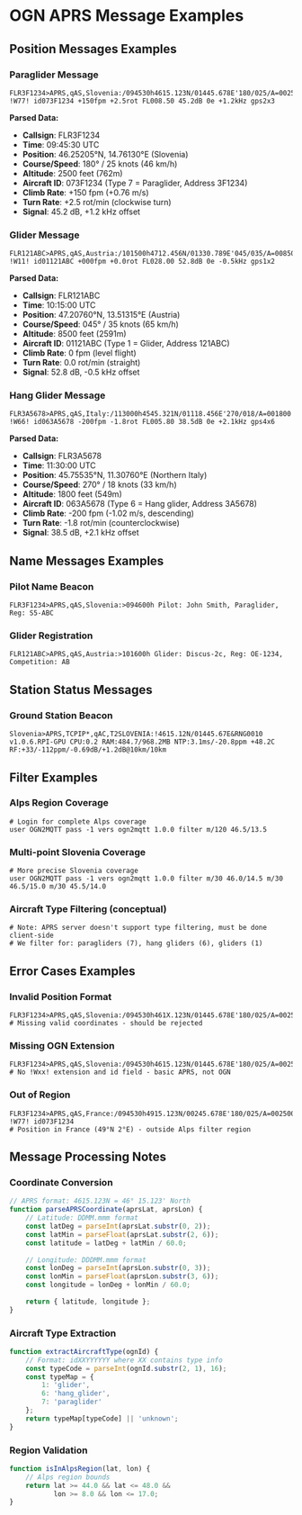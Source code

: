 # OGN APRS Message Examples

## Position Messages Examples

### Paraglider Message
```
FLR3F1234>APRS,qAS,Slovenia:/094530h4615.123N/01445.678E'180/025/A=002500 !W77! id073F1234 +150fpm +2.5rot FL008.50 45.2dB 0e +1.2kHz gps2x3
```

**Parsed Data:**
- **Callsign**: FLR3F1234
- **Time**: 09:45:30 UTC
- **Position**: 46.25205°N, 14.76130°E (Slovenia)
- **Course/Speed**: 180° / 25 knots (46 km/h)
- **Altitude**: 2500 feet (762m)
- **Aircraft ID**: 073F1234 (Type 7 = Paraglider, Address 3F1234)
- **Climb Rate**: +150 fpm (+0.76 m/s)
- **Turn Rate**: +2.5 rot/min (clockwise turn)
- **Signal**: 45.2 dB, +1.2 kHz offset

### Glider Message
```
FLR121ABC>APRS,qAS,Austria:/101500h4712.456N/01330.789E'045/035/A=008500 !W11! id01121ABC +000fpm +0.0rot FL028.00 52.8dB 0e -0.5kHz gps1x2
```

**Parsed Data:**
- **Callsign**: FLR121ABC  
- **Time**: 10:15:00 UTC
- **Position**: 47.20760°N, 13.51315°E (Austria)
- **Course/Speed**: 045° / 35 knots (65 km/h)
- **Altitude**: 8500 feet (2591m)
- **Aircraft ID**: 01121ABC (Type 1 = Glider, Address 121ABC)
- **Climb Rate**: 0 fpm (level flight)
- **Turn Rate**: 0.0 rot/min (straight)
- **Signal**: 52.8 dB, -0.5 kHz offset

### Hang Glider Message
```
FLR3A5678>APRS,qAS,Italy:/113000h4545.321N/01118.456E'270/018/A=001800 !W66! id063A5678 -200fpm -1.8rot FL005.80 38.5dB 0e +2.1kHz gps4x6
```

**Parsed Data:**
- **Callsign**: FLR3A5678
- **Time**: 11:30:00 UTC  
- **Position**: 45.75535°N, 11.30760°E (Northern Italy)
- **Course/Speed**: 270° / 18 knots (33 km/h)
- **Altitude**: 1800 feet (549m)
- **Aircraft ID**: 063A5678 (Type 6 = Hang glider, Address 3A5678)
- **Climb Rate**: -200 fpm (-1.02 m/s, descending)
- **Turn Rate**: -1.8 rot/min (counterclockwise)
- **Signal**: 38.5 dB, +2.1 kHz offset

## Name Messages Examples

### Pilot Name Beacon
```
FLR3F1234>APRS,qAS,Slovenia:>094600h Pilot: John Smith, Paraglider, Reg: S5-ABC
```

### Glider Registration
```
FLR121ABC>APRS,qAS,Austria:>101600h Glider: Discus-2c, Reg: OE-1234, Competition: AB
```

## Station Status Messages

### Ground Station Beacon
```
Slovenia>APRS,TCPIP*,qAC,T2SLOVENIA:!4615.12N/01445.67E&RNG0010 v1.0.6.RPI-GPU CPU:0.2 RAM:484.7/968.2MB NTP:3.1ms/-20.8ppm +48.2C RF:+33/-112ppm/-0.69dB/+1.2dB@10km/10km
```

## Filter Examples

### Alps Region Coverage
```
# Login for complete Alps coverage
user OGN2MQTT pass -1 vers ogn2mqtt 1.0.0 filter m/120 46.5/13.5
```

### Multi-point Slovenia Coverage  
```
# More precise Slovenia coverage
user OGN2MQTT pass -1 vers ogn2mqtt 1.0.0 filter m/30 46.0/14.5 m/30 46.5/15.0 m/30 45.5/14.0
```

### Aircraft Type Filtering (conceptual)
```
# Note: APRS server doesn't support type filtering, must be done client-side
# We filter for: paragliders (7), hang gliders (6), gliders (1)
```

## Error Cases Examples

### Invalid Position Format
```
FLR3F1234>APRS,qAS,Slovenia:/094530h461X.123N/01445.678E'180/025/A=002500
# Missing valid coordinates - should be rejected
```

### Missing OGN Extension
```
FLR3F1234>APRS,qAS,Slovenia:/094530h4615.123N/01445.678E'180/025/A=002500
# No !Wxx! extension and id field - basic APRS, not OGN
```

### Out of Region
```
FLR3F1234>APRS,qAS,France:/094530h4915.123N/00245.678E'180/025/A=002500 !W77! id073F1234
# Position in France (49°N 2°E) - outside Alps filter region
```

## Message Processing Notes

### Coordinate Conversion
```javascript
// APRS format: 4615.123N = 46° 15.123' North
function parseAPRSCoordinate(aprsLat, aprsLon) {
    // Latitude: DDMM.mmm format
    const latDeg = parseInt(aprsLat.substr(0, 2));
    const latMin = parseFloat(aprsLat.substr(2, 6));
    const latitude = latDeg + latMin / 60.0;
    
    // Longitude: DDDMM.mmm format  
    const lonDeg = parseInt(aprsLon.substr(0, 3));
    const lonMin = parseFloat(aprsLon.substr(3, 6));
    const longitude = lonDeg + lonMin / 60.0;
    
    return { latitude, longitude };
}
```

### Aircraft Type Extraction
```javascript
function extractAircraftType(ognId) {
    // Format: idXXYYYYYY where XX contains type info
    const typeCode = parseInt(ognId.substr(2, 1), 16);
    const typeMap = {
        1: 'glider',
        6: 'hang_glider', 
        7: 'paraglider'
    };
    return typeMap[typeCode] || 'unknown';
}
```

### Region Validation
```javascript
function isInAlpsRegion(lat, lon) {
    // Alps region bounds
    return lat >= 44.0 && lat <= 48.0 && 
           lon >= 8.0 && lon <= 17.0;
}
```